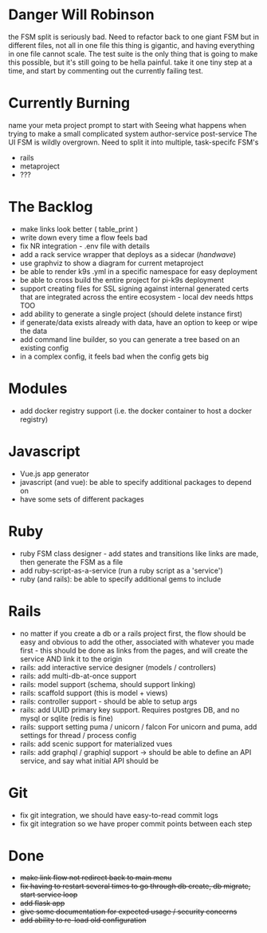 # Danger Will Robinson
the FSM split is seriously bad.
Need to refactor back to one giant FSM
but in different files, not all in one file
this thing is gigantic, and having everything 
in one file cannot scale.
The test suite is the only thing that is going to make
this possible, but it's still going to be hella painful.
take it one tiny step at a time, and start by commenting out 
the currently failing test.

# Currently Burning
name your meta project prompt to start with
Seeing what happens when trying to make a small complicated system
author-service post-service
The UI FSM is wildly overgrown.  Need to split it into multiple, task-specifc FSM's
  * rails
  * metaproject
  * ???

# The Backlog
- make links look better ( table_print )
- write down every time a flow feels bad
- fix NR integration - .env file with details
- add a rack service wrapper that deploys as a sidecar (*handwave*)
- use graphviz to show a diagram for current metaproject
- be able to render k9s .yml in a specific namespace for easy deployment
- be able to cross build the entire project for pi-k9s deployment
- support creating files for SSL signing against internal generated certs that are integrated across the entire ecosystem - local dev needs https TOO
- add ability to generate a single project (should delete instance first)
- if generate/data exists already with data, have an option to keep or wipe the data
- add command line builder, so you can generate a tree based on an existing config
- in a complex config, it feels bad when the config gets big
# Modules
- add docker registry support (i.e. the docker container to host a docker registry)
# Javascript
- Vue.js app generator
- javascript (and vue): be able to specify additional packages to depend on
- have some sets of different packages
# Ruby
- ruby FSM class designer - add states and transitions like links are made, then generate the FSM as a file
- add ruby-script-as-a-service (run a ruby script as a 'service')
- ruby (and rails): be able to specify additional gems to include
# Rails
- no matter if you create a db or a rails project first, the flow should be easy and obvious to add the other, associated with whatever you made first - this should be done as links from the pages, and will create the service AND link it to the origin
- rails: add interactive service designer (models / controllers)
- rails: add multi-db-at-once support
- rails: model support (schema, should support linking)
- rails: scaffold support (this is model + views)
- rails: controller support - should be able to setup args
- rails: add UUID primary key support.  Requires postgres DB, and no mysql or sqlite (redis is fine)
- rails: support setting puma / unicorn / falcon  For unicorn and puma, add settings for thread / process config
- rails: add scenic support for materialized vues
- rails: add graphql / graphiql support -> should be able to define an API service, and say what initial API should be
# Git
- fix git integration, we should have easy-to-read commit logs
- fix git integration so we have proper commit points between each step
# Done
- ~~make link flow not redirect back to main menu~~
- ~~fix having to restart several times to go through db create, db migrate, start service loop~~
- ~~add flask app~~
- ~~give some documentation for expected usage / security concerns~~
- ~~add ability to re-load old configuration~~
